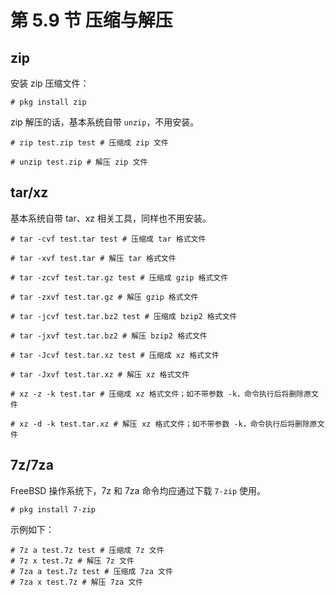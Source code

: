 # 第 5.9 节 压缩与解压

## zip

安装 zip 压缩文件：

```
# pkg install zip
```

zip 解压的话，基本系统自带 `unzip`，不用安装。

```shell-session
# zip test.zip test # 压缩成 zip 文件

# unzip test.zip # 解压 zip 文件
```

## tar/xz

基本系统自带 tar、xz 相关工具，同样也不用安装。

```shell-session
# tar -cvf test.tar test # 压缩成 tar 格式文件

# tar -xvf test.tar # 解压 tar 格式文件

# tar -zcvf test.tar.gz test # 压缩成 gzip 格式文件

# tar -zxvf test.tar.gz # 解压 gzip 格式文件

# tar -jcvf test.tar.bz2 test # 压缩成 bzip2 格式文件

# tar -jxvf test.tar.bz2 # 解压 bzip2 格式文件

# tar -Jcvf test.tar.xz test # 压缩成 xz 格式文件

# tar -Jxvf test.tar.xz # 解压 xz 格式文件

# xz -z -k test.tar # 压缩成 xz 格式文件；如不带参数 -k，命令执行后将删除原文件

# xz -d -k test.tar.xz # 解压 xz 格式文件；如不带参数 -k，命令执行后将删除原文件
```

## 7z/7za

FreeBSD 操作系统下，7z 和 7za 命令均应通过下载 `7-zip` 使用。

```
# pkg install 7-zip
```

示例如下：

```shell-session
# 7z a test.7z test # 压缩成 7z 文件
# 7z x test.7z # 解压 7z 文件
# 7za a test.7z test # 压缩成 7za 文件
# 7za x test.7z # 解压 7za 文件
```
